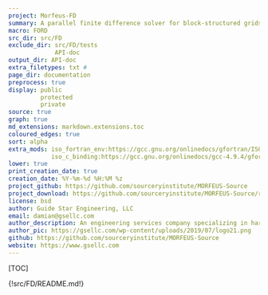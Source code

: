 ```yaml
---
project: Morfeus-FD
summary: A parallel finite difference solver for block-structured grids
macro: FORD
src_dir: src/FD
exclude_dir: src/FD/tests
             API-doc
output_dir: API-doc
extra_filetypes: txt #
page_dir: documentation
preprocess: true
display: public
         protected
         private
source: true
graph: true
md_extensions: markdown.extensions.toc
coloured_edges: true
sort: alpha
extra_mods: iso_fortran_env:https://gcc.gnu.org/onlinedocs/gfortran/ISO_005fFORTRAN_005fENV.html
            iso_c_binding:https://gcc.gnu.org/onlinedocs/gcc-4.9.4/gfortran/ISO_005fC_005fBINDING.html
lower: true
print_creation_date: true
creation_date: %Y-%m-%d %H:%M %z
project_github: https://github.com/sourceryinstitute/MORFEUS-Source
project_download: https://github.com/sourceryinstitute/MORFEUS-Source/releases
license: bsd
author: Guide Star Engineering, LLC
email: damian@gsellc.com
author_description: An engineering services company specializing in hardware & software engineering design, R&D, testing, and systems integration.
author_pic: https://gsellc.com/wp-content/uploads/2019/07/logo21.png
github: https://github.com/sourceryinstitute/MORFEUS-Source
website: https://www.gsellc.com
---
```


[_____ Comments _______]:#
[source: display source code corresponding to item being documented]:#
[graph: generate call graphs, module dependency graphs, derive type composition/inheritance graphs ]:#
[sort: different sorting schemes for the modules or procedures or programs or derived types (alpha = alphabetical see wiki).]:#
[extra_mods: documentation for intrinsic modules]:#

[This document is a FORD project file, formatted with Pythonic Markdown                                      ]:#
[See https://github.com/Fortran-FOSS-programmers/ford/wiki/Project-File-Options for more info on writing FORD project files]:#

[TOC]

{!src/FD/README.md!}
